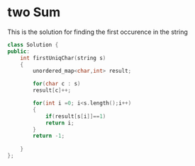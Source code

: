 # two Sum

This is the solution for finding the first occurence in the string

```cpp
class Solution {
public:
    int firstUniqChar(string s) 
    {
        unordered_map<char,int> result;

        for(char c : s)
        result[c]++;

        for(int i =0; i<s.length();i++)
        {
            if(result[s[i]]==1)
            return i;
        } 
        return -1;
        
    }
};
```